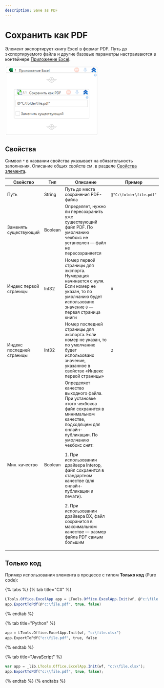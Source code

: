 ```yaml
---
description: Save as PDF
---
```


# Сохранить как PDF

Элемент экспортирует книгу Excel в формат PDF. Путь до экспортируемого файла и другие базовые параметры настраиваются в контейнере [Приложение Excel](https://docs.primo-rpa.ru/primo-rpa/g_elements/el_basic/els_excel/el_excel_app). 

![](../../../resources/activities/basic/excel/wfexceltopdf.png)


## Свойства
Символ `*` в названии свойства указывает на обязательность заполнения. Описание общих свойств см. в разделе [Свойства элемента](https://docs.primo-rpa.ru/primo-rpa/primo-studio/process/elements#svoistva-elementa).

| Свойство                  | Тип     | Описание                                                                                                                                     | Пример    |
| ------------------------- | ------- | -------------------------------------------------------------------------------------------------------------------------------------------- | --------- |
| Путь                      | String  | Путь до места сохранения PDF-файла                                                                                                           | `@"С:\folder\file.pdf"` |
| Заменять существующий     | Boolean | Определяет, нужно ли пересохранить уже существующий файл PDF. По умолчанию чекбокс не установлен — файл не пересохраняется                   |  |
| Индекс первой страницы    | Int32   | Номер первой страницы для экспорта. Нумерация начинается с нуля. Если номер не указан, то по умолчанию будет использовано значение `0` — первая страница книги | `0` |
| Индекс последней страницы | Int32   | Номер последней страницы для экспорта. Если номер не указан, то по умолчанию будет использовано значение, указанное в свойстве «Индекс первой страницы»  | `2` |
| Мин. качество             | Boolean | Определяет качество выходного файла. При установке этого чекбокса файл сохранится в минимальном качестве, подходящем для онлайн-публикации. По умолчанию чекбокс снят: <p> 1. При использовании драйвера Interop, файл сохранится в стандартном качестве (для онлайн-публикации и печати).</p> <p> 2. При использовании драйвера DX, файл сохранится в максимальном качестве — размер файла PDF самым большим </p>|  |


## Только код
Пример использования элемента в процессе с типом **Только код** (Pure code):

{% tabs %}
{% tab title="C#" %}
```csharp
LTools.Office.ExcelApp app = LTools.Office.ExcelApp.Init(wf, @"c:\file.xlsx");
app.ExportToPdf(@"c:\file.pdf", true, false)
```
{% endtab %}

{% tab title="Python" %}
```python
app = LTools.Office.ExcelApp.Init(wf, "c:\file.xlsx")
app.ExportToPdf("c:\file.pdf", true, false
```
{% endtab %}

{% tab title="JavaScript" %}
```javascript
var app = _lib.LTools.Office.ExcelApp.Init(wf, "c:\\file.xlsx");
app.ExportToPdf("c:\\file.pdf", true, false);
```
{% endtab %}
{% endtabs %}
